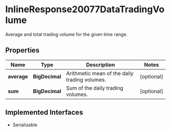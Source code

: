 

# InlineResponse20077DataTradingVolume

Average and total trading volume for the given time range.

## Properties

Name | Type | Description | Notes
------------ | ------------- | ------------- | -------------
**average** | **BigDecimal** | Arithmetic mean of the daily trading volumes. |  [optional]
**sum** | **BigDecimal** | Sum of the daily trading volumes. |  [optional]


## Implemented Interfaces

* Serializable


